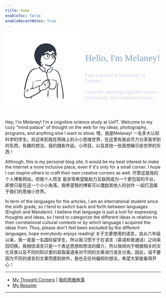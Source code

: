 ```yaml
---
title: Home
enableToc: false
enableRecentNotes: true
---
```


<div style="-webkit-column-count: 2; -moz-column-count: 2; column-count: 2; -webkit-column-rule: 0px dotted #e0e0e0; -moz-column-rule: 0px dotted #e0e0e0; column-rule: 0px dotted #e0e0e0;">
<img src="https://raw.githubusercontent.com/mel10c/image/main/obsidian/peep.png" width="300"/>
 <br>  <br>  <br>  <br>  <p style="font-size:30px; color:#81A1C1; font-family:'fira code'">Hello, I'm Melaney!</p> <p style="font-size:16px; color:#C8D0E0; font-family:'fira code'"> I am a student at University of Toronto. <br>   <br> Currently studying cognitive science, psychology, and computer science.</p>
</div>

Hey, I'm Melaney! I'm a cognitive science study at UofT. Welcome to my cozy "mind palace" of thought on the web for my ideas, photography, programs, and anything else I want to show.  嘿，我是Melaney! 一名多大认知科学的学生。欢迎来到我在网络上的小小思维世界，在这里有我会尽力分享我学到的东西，有趣的想法、我的摄影作品、小项目，以及其他一些我想展示给世界的东西！

Although, this is my personal blog site, it would be my best interest to make the internet a more inclusive place, even if it's only for a small corner. I hope I can inspire others to craft their own creative corners as well. 尽管这是我的个人博客网站，但我个人而言 是非常希望能助力互联网成为一个更包容的平台，即使只是在这一个小小角落。我希望我的博客可以激励其他人的创作 一起打造属于我们的思维小世界。

In term of the languages for the articles, I am an international student since the sixth grade, so I tend to switch back and forth between languages (English and Mandarin). I believe that language is just a tool for expressing thoughts and ideas, so I tend to categorize the different ideas in relation to their correlational cultural contexts or by which language I acquired the ideas from. Thus, please don't feel been excluded by the different languages, hope everybody enjoys reading! 关于文章使用的语言，自从六年级以来，我一直是一名国际留学生，所以我习惯于于在语言（英语和普通话）之间来回切换。我相信语言只是一个表达思想和想法的媒介，所以我倾向于根据相关的文化背景以及不同的知识里的获取渠道来对不同的文章进行语言分类。因此，请不要因为不同的语言的文章而感到排外，我也无任何偏袒的想法，希望大家能看得开心！

---



- [My Thought Corners](/tags/English) | [我的思维角落](/tags/中文)
- [My Resume](https://github.com/mel10c/mel.zhu/blob/hugo/content/documents/Resume.pdf)

---

